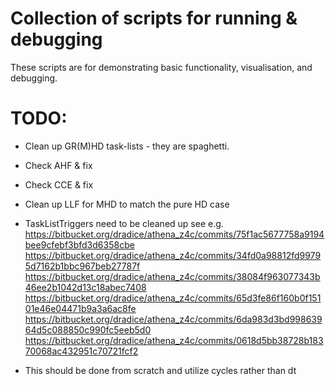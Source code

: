 # Collection of scripts for running & debugging

These scripts are for demonstrating basic functionality, visualisation, and debugging.

# TODO:

- Clean up GR(M)HD task-lists - they are spaghetti.

- Check AHF & fix

- Check CCE & fix

- Clean up LLF for MHD to match the pure HD case

- TaskListTriggers need to be cleaned up see e.g.
  https://bitbucket.org/dradice/athena_z4c/commits/75f1ac5677758a9194bee9cfebf3bfd3d6358cbe
  https://bitbucket.org/dradice/athena_z4c/commits/34fd0a98812fd99795d7162b1bbc967beb27787f
  https://bitbucket.org/dradice/athena_z4c/commits/38084f963077343b46ee2b1042d13c18abec7408
  https://bitbucket.org/dradice/athena_z4c/commits/65d3fe86f160b0f15101e46e04471b9a3a6ac8fe
  https://bitbucket.org/dradice/athena_z4c/commits/6da983d3bd99863964d5c088850c990fc5eeb5d0
  https://bitbucket.org/dradice/athena_z4c/commits/0618d5bb38728b18370068ac432951c70721fcf2
- This should be done from scratch and utilize cycles rather than dt